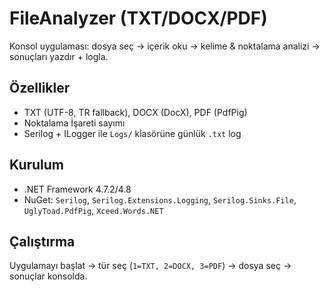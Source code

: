 # FileAnalyzer (TXT/DOCX/PDF)

Konsol uygulaması: dosya seç -> içerik oku -> kelime & noktalama analizi -> sonuçları yazdır + logla.

## Özellikler
- TXT (UTF-8, TR fallback), DOCX (DocX), PDF (PdfPig)
- Noktalama İşareti sayımı
- Serilog + ILogger ile `Logs/` klasörüne günlük `.txt` log

## Kurulum
- .NET Framework 4.7.2/4.8
- NuGet: `Serilog`, `Serilog.Extensions.Logging`, `Serilog.Sinks.File`, `UglyToad.PdfPig`, `Xceed.Words.NET`

## Çalıştırma
Uygulamayı başlat → tür seç (`1=TXT, 2=DOCX, 3=PDF`) → dosya seç → sonuçlar konsolda.

